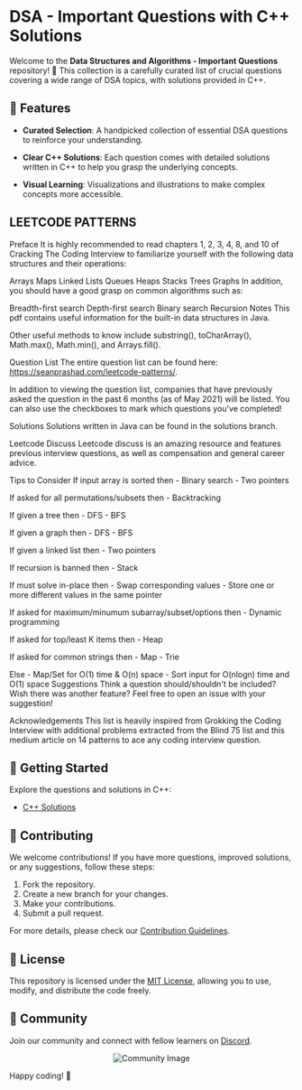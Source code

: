
# DSA - Important Questions with C++ Solutions

Welcome to the **Data Structures and Algorithms - Important Questions** repository! 🚀 This collection is a carefully curated list of crucial questions covering a wide range of DSA topics, with solutions provided in C++.

## 🌟 Features

- **Curated Selection**: A handpicked collection of essential DSA questions to reinforce your understanding.

- **Clear C++ Solutions**: Each question comes with detailed solutions written in C++ to help you grasp the underlying concepts.

- **Visual Learning**: Visualizations and illustrations to make complex concepts more accessible.
## LEETCODE PATTERNS 
Preface
It is highly recommended to read chapters 1, 2, 3, 4, 8, and 10 of Cracking The Coding Interview to familiarize yourself with the following data structures and their operations:

Arrays
Maps
Linked Lists
Queues
Heaps
Stacks
Trees
Graphs
In addition, you should have a good grasp on common algorithms such as:

Breadth-first search
Depth-first search
Binary search
Recursion
Notes
This pdf contains useful information for the built-in data structures in Java.

Other useful methods to know include substring(), toCharArray(), Math.max(), Math.min(), and Arrays.fill().

Question List
The entire question list can be found here: https://seanprashad.com/leetcode-patterns/.

In addition to viewing the question list, companies that have previously asked the question in the past 6 months (as of May 2021) will be listed. You can also use the checkboxes to mark which questions you've completed!

Solutions
Solutions written in Java can be found in the solutions branch.

Leetcode Discuss
Leetcode discuss is an amazing resource and features previous interview questions, as well as compensation and general career advice.

Tips to Consider
If input array is sorted then
    - Binary search
    - Two pointers

If asked for all permutations/subsets then
    - Backtracking

If given a tree then
    - DFS
    - BFS

If given a graph then
    - DFS
    - BFS

If given a linked list then
    - Two pointers

If recursion is banned then
    - Stack

If must solve in-place then
    - Swap corresponding values
    - Store one or more different values in the same pointer

If asked for maximum/minumum subarray/subset/options then
    - Dynamic programming

If asked for top/least K items then
    - Heap

If asked for common strings then
    - Map
    - Trie

Else
    - Map/Set for O(1) time & O(n) space
    - Sort input for O(nlogn) time and O(1) space
Suggestions
Think a question should/shouldn't be included? Wish there was another feature? Feel free to open an issue with your suggestion!

Acknowledgements
This list is heavily inspired from Grokking the Coding Interview with additional problems extracted from the Blind 75 list and this medium article on 14 patterns to ace any coding interview question.







## 🚀 Getting Started

Explore the questions and solutions in C++:

- [C++ Solutions](/cpp)

## 🤝 Contributing

We welcome contributions! If you have more questions, improved solutions, or any suggestions, follow these steps:

1. Fork the repository.
2. Create a new branch for your changes.
3. Make your contributions.
4. Submit a pull request.

For more details, please check our [Contribution Guidelines](CONTRIBUTING.md).

## 📝 License

This repository is licensed under the [MIT License](LICENSE), allowing you to use, modify, and distribute the code freely.

## 🌈 Community

Join our community and connect with fellow learners on [Discord](https://discord.gg/your-discord-link).

<p align="center">
  <img src="https://your-community-image.png" alt="Community Image">
</p>

Happy coding! 🚀
